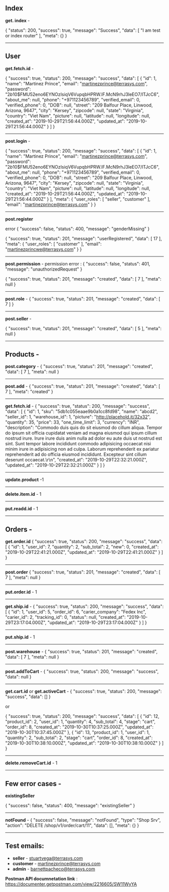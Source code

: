 
## Index

**get. index** - 

{
    "status": 200,
    "success": true,
    "message": "Success",
    "data": [
        "I am test or index router"
    ],
    "meta": {}
}


---

## User

**get.fetch.id** - 

{
    "success": true,
    "status": 200,
    "message": "success",
    "data": [
        {
            "id": 1,
            "name": "Martinez Prince",
            "email": "martinezprince@terrasys.com",
            "password": "$2b$10$FMU52eno6EYNOzIsiqV6VupqbHPRW.lF.McN9rhJ3leEO7/lTJcC6",
            "about_me": null,
            "phone": "+971123456789",
            "verified_email": 0,
            "verified_phone": 0,
            "DOB": null,
            "street": "209 Balfour Place, Linwood, Arizona, 9647",
            "city": "Kersey",
            "zipcode": null,
            "state": "Virginia",
            "country": "Viet Nam",
            "picture": null,
            "latitude": null,
            "longitude": null,
            "created_at": "2019-10-29T21:56:44.000Z",
            "updated_at": "2019-10-29T21:56:44.000Z"
        }
    ]
}

---

**post.login** - 

{
    "success": true,
    "status": 200,
    "message": "success",
    "data": [
        {
            "id": 1,
            "name": "Martinez Prince",
            "email": "martinezprince@terrasys.com",
            "password": "$2b$10$FMU52eno6EYNOzIsiqV6VupqbHPRW.lF.McN9rhJ3leEO7/lTJcC6",
            "about_me": null,
            "phone": "+971123456789",
            "verified_email": 0,
            "verified_phone": 0,
            "DOB": null,
            "street": "209 Balfour Place, Linwood, Arizona, 9647",
            "city": "Kersey",
            "zipcode": null,
            "state": "Virginia",
            "country": "Viet Nam",
            "picture": null,
            "latitude": null,
            "longitude": null,
            "created_at": "2019-10-29T21:56:44.000Z",
            "updated_at": "2019-10-29T21:56:44.000Z"
        }
    ],
    "meta": {
        "user_roles": [
            "seller",
            "customer"
        ],
        "email": "martinezprince@terrasys.com"
    }
}

---

**post.register**

error
{
    "success": false,
    "status": 400,
    "message": "genderMissing"
}

{
    "success": true,
    "status": 201,
    "message": "userRegistered",
    "data": [
        17
    ],
    "meta": {
        "user_roles": [
            "customer"
        ],
        "email": "martinezprincwe@terrasys.com"
    }
}

--- 

**post.permission** - 
permission error : 
{
    "success": false,
    "status": 401,
    "message": "unauthorizedRequest"
}

{
    "success": true,
    "status": 201,
    "message": "created",
    "data": [
        7
    ],
    "meta": null
}

---

**post.role** - 
{
    "success": true,
    "status": 201,
    "message": "created",
    "data": [
        7
    ]
}

---

**post.seller** - 

{
    "success": true,
    "status": 201,
    "message": "created",
    "data": [
        5
    ],
    "meta": null
}

---

## Products - 

**post.category** - 
{
    "success": true,
    "status": 201,
    "message": "created",
    "data": [
        7
    ],
    "meta": null
}

---

**post.add** - 
{
    "success": true,
    "status": 201,
    "message": "created",
    "data": [
        7
    ],
    "meta": "created"
}

---

**get.fetch.id** - 
{
    "success": true,
    "status": 200,
    "message": "success",
    "data": [
        {
            "id": 1,
            "sku": "5db1c055eaae9b0a1cc8fd98",
            "name": "abcd2",
            "seller_id": 1,
            "warehouse_id": 1,
            "picture": "http://placehold.it/32x32",
            "quantity": 35,
            "price": 33,
            "one_time_limit": 3,
            "currency": "INR",
            "description": "Commodo duis quis do sit eiusmod do cillum aliqua. Tempor do ipsum sit officia cupidatat veniam ad magna eiusmod qui ipsum cillum nostrud irure. Irure irure duis anim nulla ad dolor eu aute duis ut nostrud est sint. Sunt tempor labore incididunt commodo adipisicing occaecat nisi minim irure in adipisicing non ad culpa. Laborum reprehenderit ex pariatur reprehenderit ad do officia eiusmod incididunt. Excepteur sint cillum deserunt occaecat.\r\n",
            "created_at": "2019-10-29T22:32:21.000Z",
            "updated_at": "2019-10-29T22:32:21.000Z"
        }
    ]
}

---

**update.product** -1

---

**delete.item.id** - 1

---

**put.readd.id** - 1

---

## Orders - 

**get.order.id**
{
    "success": true,
    "status": 200,
    "message": "success",
    "data": [
        {
            "id": 1,
            "user_id": 7,
            "quantity": 2,
            "sub_total": 2,
            "new": 0,
            "created_at": "2019-10-29T22:41:21.000Z",
            "updated_at": "2019-10-29T22:41:21.000Z"
        }
    ]
}

--- 

**post.order**
{
    "success": true,
    "status": 201,
    "message": "created",
    "data": [
        7
    ],
    "meta": null
}

---

**put.order.id** - 1

---

**get.ship.id** - 
{
    "success": true,
    "status": 200,
    "message": "success",
    "data": [
        {
            "id": 1,
            "user_id": 5,
            "order_id": 6,
            "carier_company": "Fedex Inc",
            "carier_id": 2,
            "tracking_id": 0,
            "status": null,
            "created_at": "2019-10-29T23:17:04.000Z",
            "updated_at": "2019-10-29T23:17:04.000Z"
        }
    ]
}

---

**put.ship.id** - 1

---

**post.warehouse** - 
{
    "success": true,
    "status": 201,
    "message": "created",
    "data": [
        7
    ],
    "meta": null
}

---

**post.addToCart** - 
{
    "success": true,
    "status": 200,
    "message": "success",
    "data": null
}

---

**get.cart.id** or **get.activeCart** -
{
    "success": true,
    "status": 200,
    "message": "success",
    "data": []
}

or

{
    "success": true,
    "status": 200,
    "message": "success",
    "data": [
        {
            "id": 12,
            "product_id": 2,
            "user_id": 1,
            "quantity": 4,
            "sub_total": 4,
            "stage": "cart",
            "order_id": 8,
            "created_at": "2019-10-30T10:37:25.000Z",
            "updated_at": "2019-10-30T10:37:45.000Z"
        },
        {
            "id": 13,
            "product_id": 1,
            "user_id": 1,
            "quantity": 2,
            "sub_total": 2,
            "stage": "cart",
            "order_id": 8,
            "created_at": "2019-10-30T10:38:10.000Z",
            "updated_at": "2019-10-30T10:38:10.000Z"
        }
    ]
}

---

**delete.removeCart.id** - 1

---

## Few error cases - 
**existingSeller**

{
    "success": false,
    "status": 400,
    "message": "existingSeller"
}

---

**notFound** - 
{
    "success": false,
    "message": "notFound",
    "type": "Shop Srv",
    "action": "DELETE /shop/v1/order/cart/11",
    "data": [],
    "meta": {}
}

---

## Test emails:

* **seller** - stuartvega@terrasys.com
* **customer** - martinezprince@terrasys.com
* **admin** - barnettpacheco@terrasys.com


**Postman API documnetation link** : <https://documenter.getpostman.com/view/2216605/SW11WyYA>